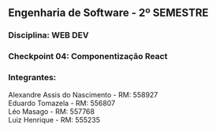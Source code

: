 ## Engenharia de Software - 2º SEMESTRE  
### Disciplina:  WEB DEV 
### Checkpoint 04: Componentização React
### Integrantes:  
Alexandre Assis do Nascimento - RM: 558927  
Eduardo Tomazela - RM: 556807  
Léo Masago - RM: 557768  
Luiz Henrique - RM: 555235



